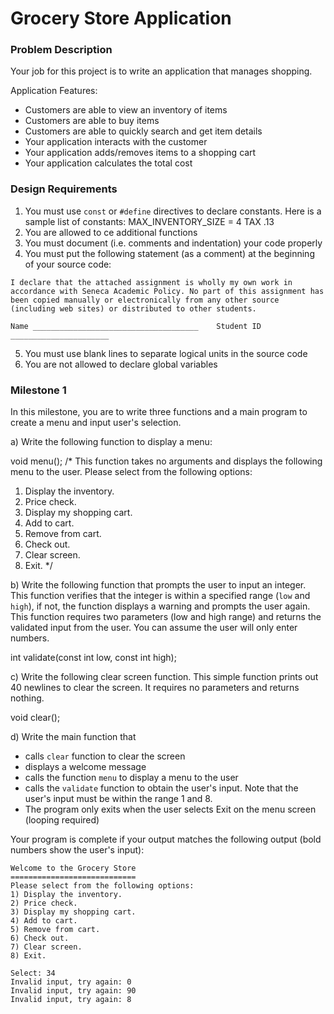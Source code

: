 # Grocery Store Application

### Problem Description

Your job for this project is to write an application that manages shopping.

Application Features:
- Customers are able to view an inventory of items
- Customers are able to buy items
- Customers are able to quickly search and get item details
- Your application interacts with the customer
- Your application adds/removes items to a shopping cart
- Your application calculates the total cost

### Design Requirements

1. You must use `const` or `#define` directives to declare constants. Here is a sample list of constants:
  MAX_INVENTORY_SIZE = 4
  TAX .13
2. You are allowed to ce additional functions
3. You must document (i.e. comments and indentation) your code properly
4. You must put the following statement (as a comment) at the beginning of your source code:
```
I declare that the attached assignment is wholly my own work in accordance with Seneca Academic Policy. No part of this assignment has been copied manually or electronically from any other source (including web sites) or distributed to other students.

Name _____________________________________    Student ID ______________________
```
5. You must use blank lines to separate logical units in the source code
6. You are not allowed to declare global variables

### Milestone 1

In this milestone, you are to write three functions and a main program to create a menu and input user's selection.

a) Write the following function to display a menu:

void menu();
/*
This function takes no arguments and displays the following menu to the user.
Please select from the following options:
1) Display the inventory.
2) Price check.
3) Display my shopping cart.
4) Add to cart.
5) Remove from cart.
6) Check out.
7) Clear screen.
8) Exit.
*/

b) Write the following function that prompts the user to input an integer. This function verifies that the integer is within a specified range (`low` and `high`), if not, the function displays a warning and prompts the user again. This function requires two parameters (low and high range) and returns the validated input from the user. You can assume the user will only enter numbers.

int validate(const int low, const int high);

c) Write the following clear screen function. This simple function prints out 40 newlines to clear the screen. It requires no parameters and returns nothing.

void clear();

d) Write the main function that
- calls `clear` function to clear the screen
- displays a welcome message
- calls the function `menu` to display a menu to the user
- calls the `validate` function to obtain the user's input. Note that the user's input must be within the range 1 and 8.
- The program only exits when the user selects Exit on the menu screen (looping required)

Your program is complete if your output matches the following output (bold numbers show the user's input):

```
Welcome to the Grocery Store
============================
Please select from the following options:
1) Display the inventory.
2) Price check.
3) Display my shopping cart.
4) Add to cart.
5) Remove from cart.
6) Check out.
7) Clear screen.
8) Exit.

Select: 34
Invalid input, try again: 0
Invalid input, try again: 90
Invalid input, try again: 8
```
